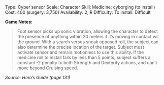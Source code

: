 Type: Cyber sensor
Scale: Character
Skill: Medicine: cyborging (to install)
Cost: 400 (surgery: 3,750)
Availability: 2, R
Difficulty: To install: Difficult

**Game Notes:** 
> Foot sensor picks up sonic vibration, allowing the character to detect the presence of anything within 20 meters if it’s moving in contact wit the ground. With a search versus sneak opposed roll, the subject can also determine the precise location of the target. Subject must activate sensor and remain motionless to use this ability. If the medicine roll to install fails by less than 5 points, subject suffers a constant -2 penalty to both Strength and Dexterity actions, and can’t move beyond Cruising speed.

*Source: Hero’s Guide (page 131)*